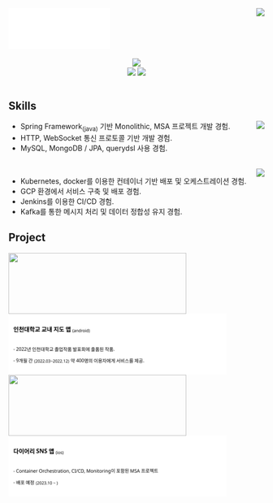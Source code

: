 
<div align="center">
  
<div align="right">
<img align="right" src="https://github-readme-stats.vercel.app/api?username=liardanc3&hide_border=true"/>
</div>

<div align="left">
  
  ![wave](svg/wave.svg)
  
  <div align="center">
  <img align="center" src="https://readme-typing-svg.herokuapp.com?font=Mukta&size=23&duration=3000&pause=20000&color=000000&center=true&vCenter=true&width=350&lines=Hi+there%2C+my+name+is+Donghwan+Kim."/>
  </div>
  <div align="center">
  <img align="center" src="https://hits.seeyoufarm.com/api/count/incr/badge.svg?url=https%3A%2F%2Fgithub.com%2Fliardanc3&count_bg=%23000000&title_bg=%23000000&icon=github.svg&icon_color=%23E7E7E7&title=hits&edge_flat=false"/>
  <img align="center" src="http://mazassumnida.wtf/api/mini/generate_badge?boj=l1ardanc3"/>
  </div>
</div>
</div>

<br>

<div align="left">

Skills
---
<img align="right" src="https://skillicons.dev/icons?i=java,spring,mysql,mongodb">

- Spring Framework<sub>(java)</sub> 기반 Monolithic, MSA 프로젝트 개발 경험.
- HTTP, WebSocket 통신 프로토콜 기반 개발 경험.
- MySQL, MongoDB / JPA, querydsl 사용 경험.
  
<br>

<img align="right" src="https://skillicons.dev/icons?i=gcp,kubernetes,docker,jenkins,prometheus,grafana,kafka&perline=4">

- Kubernetes, docker를 이용한 컨테이너 기반 배포 및 오케스트레이션 경험.
- GCP 환경에서 서비스 구축 및 배포 경험.
- Jenkins를 이용한 CI/CD 경험.
- Kafka를 통한 메시지 처리 및 데이터 정합성 유지 경험.

</div>


<div align="left" xmlns="http://www.w3.org/1999/xhtml">

Project
---

<div align="center">
  <a href="https://github.com/liardanc3/inunavi">
  <img align="left" height="120" width="350" src="https://github-readme-stats.vercel.app/api/pin/?username=liardanc3&repo=inunavi&title_color=07ad23&border_color=07ad23"/>
  <img align="left" height="120" width="430" src="svg/inunavi.svg">
  </a>
</div>

<br>

<div align="center">
  <a href="https://github.com/So-So-Happy/SoSoHappy-BackEnd">
  <img align="left" height="120" width="350" src="https://github-readme-stats.vercel.app/api/pin/?username=So-So-Happy&repo=SoSoHappy-BackEnd&title_color=8a7d07&border_color=8a7d07"/>
  <img align="left" height="120" width="430" src="svg/sosohappy.svg">
  </a>
</div>

